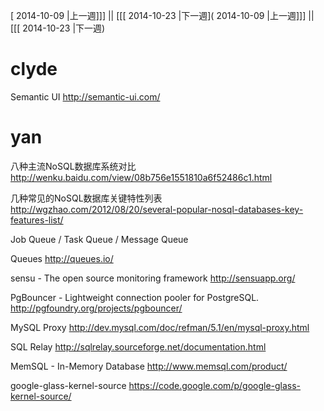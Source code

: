 [ 2014-10-09 |上一週]]] || [[[ 2014-10-23 |下一週]( 2014-10-09 |上一週]]] || [[[ 2014-10-23 |下一週)



# clyde

Semantic UI
<http://semantic-ui.com/>  

# yan

八种主流NoSQL数据库系统对比
<http://wenku.baidu.com/view/08b756e1551810a6f52486c1.html>  

几种常见的NoSQL数据库关键特性列表
<http://wgzhao.com/2012/08/20/several-popular-nosql-databases-key-features-list/>  

Job Queue / Task Queue / Message Queue

Queues
<http://queues.io/>  

sensu - The open source monitoring framework
<http://sensuapp.org/>  

PgBouncer - Lightweight connection pooler for PostgreSQL.
<http://pgfoundry.org/projects/pgbouncer/>  

MySQL Proxy
<http://dev.mysql.com/doc/refman/5.1/en/mysql-proxy.html>  

SQL Relay 
<http://sqlrelay.sourceforge.net/documentation.html>  

MemSQL - In-Memory Database
<http://www.memsql.com/product/>  

google-glass-kernel-source
<https://code.google.com/p/google-glass-kernel-source/>  